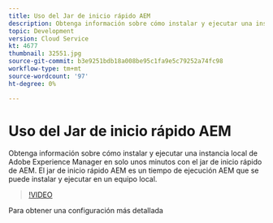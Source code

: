 ```yaml
---
title: Uso del Jar de inicio rápido AEM
description: Obtenga información sobre cómo instalar y ejecutar una instancia local de Adobe Experience Manager en solo unos minutos con el jar de inicio rápido de AEM. El jar de inicio rápido AEM es un tiempo de ejecución AEM que se puede instalar y ejecutar en un equipo local.
topic: Development
version: Cloud Service
kt: 4677
thumbnail: 32551.jpg
source-git-commit: b3e9251bdb18a008be95c1fa9e5c79252a74fc98
workflow-type: tm+mt
source-wordcount: '97'
ht-degree: 0%

---
```



# Uso del Jar de inicio rápido AEM

Obtenga información sobre cómo instalar y ejecutar una instancia local de Adobe Experience Manager en solo unos minutos con el jar de inicio rápido de AEM. El jar de inicio rápido AEM es un tiempo de ejecución AEM que se puede instalar y ejecutar en un equipo local.

>[!VIDEO](https://video.tv.adobe.com/v/32551?quality=12&learn=on)

Para obtener una configuración más detallada